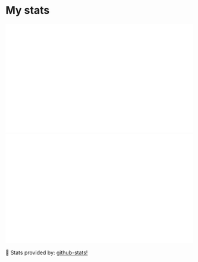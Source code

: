 # My stats  

<a href="https://github.com/KristijanIvanoski/github-stats">

![](https://github.com/KristijanIvanoski/KristijanIvanoski/blob/master/generated/overview.svg)
![](https://github.com/KristijanIvanoski/KristijanIvanoski/blob/master/generated/languages.svg)

</a>

🚀 Stats provided by: [github-stats!](https://github.com/jstrieb/github-stats) 
